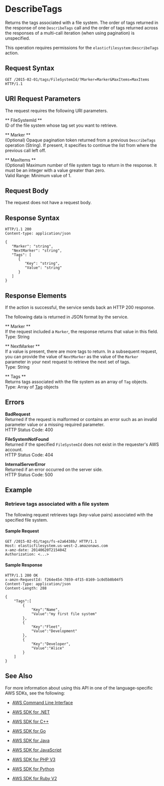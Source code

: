 # DescribeTags<a name="API_DescribeTags"></a>

Returns the tags associated with a file system\. The order of tags returned in the response of one `DescribeTags` call and the order of tags returned across the responses of a multi\-call iteration \(when using pagination\) is unspecified\. 

 This operation requires permissions for the `elasticfilesystem:DescribeTags` action\. 

## Request Syntax<a name="API_DescribeTags_RequestSyntax"></a>

```
GET /2015-02-01/tags/FileSystemId/?Marker=Marker&MaxItems=MaxItems HTTP/1.1
```

## URI Request Parameters<a name="API_DescribeTags_RequestParameters"></a>

The request requires the following URI parameters\.

 ** FileSystemId **   
ID of the file system whose tag set you want to retrieve\.

 ** Marker **   
\(Optional\) Opaque pagination token returned from a previous `DescribeTags` operation \(String\)\. If present, it specifies to continue the list from where the previous call left off\.

 ** MaxItems **   
\(Optional\) Maximum number of file system tags to return in the response\. It must be an integer with a value greater than zero\.  
Valid Range: Minimum value of 1\.

## Request Body<a name="API_DescribeTags_RequestBody"></a>

The request does not have a request body\.

## Response Syntax<a name="API_DescribeTags_ResponseSyntax"></a>

```
HTTP/1.1 200
Content-type: application/json

{
   "Marker": "string",
   "NextMarker": "string",
   "Tags": [ 
      { 
         "Key": "string",
         "Value": "string"
      }
   ]
}
```

## Response Elements<a name="API_DescribeTags_ResponseElements"></a>

If the action is successful, the service sends back an HTTP 200 response\.

The following data is returned in JSON format by the service\.

 ** Marker **   
If the request included a `Marker`, the response returns that value in this field\.  
Type: String

 ** NextMarker **   
If a value is present, there are more tags to return\. In a subsequent request, you can provide the value of `NextMarker` as the value of the `Marker` parameter in your next request to retrieve the next set of tags\.  
Type: String

 ** Tags **   
Returns tags associated with the file system as an array of `Tag` objects\.   
Type: Array of [Tag](API_Tag.md) objects

## Errors<a name="API_DescribeTags_Errors"></a>

 **BadRequest**   
Returned if the request is malformed or contains an error such as an invalid parameter value or a missing required parameter\.  
HTTP Status Code: 400

 **FileSystemNotFound**   
Returned if the specified `FileSystemId` does not exist in the requester's AWS account\.  
HTTP Status Code: 404

 **InternalServerError**   
Returned if an error occurred on the server side\.  
HTTP Status Code: 500

## Example<a name="API_DescribeTags_Examples"></a>

### Retrieve tags associated with a file system<a name="API_DescribeTags_Example_1"></a>

 The following request retrieves tags \(key\-value pairs\) associated with the specified file system\. 

#### Sample Request<a name="API_DescribeTags_Example_1_Request"></a>

```
GET /2015-02-01/tags/fs-e2a6438b/ HTTP/1.1
Host: elasticfilesystem.us-west-2.amazonaws.com
x-amz-date: 20140620T215404Z
Authorization: <...>
```

#### Sample Response<a name="API_DescribeTags_Example_1_Response"></a>

```
HTTP/1.1 200 OK
x-amzn-RequestId: f264e454-7859-4f15-8169-1c0d5b0b04f5
Content-Type: application/json
Content-Length: 288

{
    "Tags":[
        {
            "Key":"Name",
            "Value":"my first file system"
        },
        {
            "Key":"Fleet",
            "Value":"Development"
        },
        {
            "Key":"Developer",
            "Value":"Alice"
        }
    ]
}
```

## See Also<a name="API_DescribeTags_SeeAlso"></a>

For more information about using this API in one of the language\-specific AWS SDKs, see the following:

+  [AWS Command Line Interface](http://docs.aws.amazon.com/goto/aws-cli/elasticfilesystem-2015-02-01/DescribeTags) 

+  [AWS SDK for \.NET](http://docs.aws.amazon.com/goto/DotNetSDKV3/elasticfilesystem-2015-02-01/DescribeTags) 

+  [AWS SDK for C\+\+](http://docs.aws.amazon.com/goto/SdkForCpp/elasticfilesystem-2015-02-01/DescribeTags) 

+  [AWS SDK for Go](http://docs.aws.amazon.com/goto/SdkForGoV1/elasticfilesystem-2015-02-01/DescribeTags) 

+  [AWS SDK for Java](http://docs.aws.amazon.com/goto/SdkForJava/elasticfilesystem-2015-02-01/DescribeTags) 

+  [AWS SDK for JavaScript](http://docs.aws.amazon.com/goto/AWSJavaScriptSDK/elasticfilesystem-2015-02-01/DescribeTags) 

+  [AWS SDK for PHP V3](http://docs.aws.amazon.com/goto/SdkForPHPV3/elasticfilesystem-2015-02-01/DescribeTags) 

+  [AWS SDK for Python](http://docs.aws.amazon.com/goto/boto3/elasticfilesystem-2015-02-01/DescribeTags) 

+  [AWS SDK for Ruby V2](http://docs.aws.amazon.com/goto/SdkForRubyV2/elasticfilesystem-2015-02-01/DescribeTags) 
